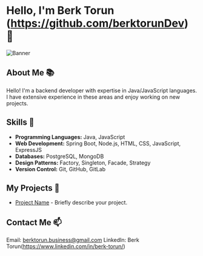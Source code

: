 # Hello, I'm Berk Torun (https://github.com/berktorunDev) 👋

![Banner](https://github.com/berktorunDev/banner.png)

## About Me 📚

Hello! I'm a backend developer with expertise in Java/JavaScript languages. I have extensive experience in these areas and enjoy working on new projects.

## Skills 💪

- **Programming Languages:** Java, JavaScript
- **Web Development:** Spring Boot, Node.js, HTML, CSS, JavaScript, ExpressJS
- **Databases:** PostgreSQL, MongoDB
- **Design Patterns:** Factory, Singleton, Facade, Strategy
- **Version Control:** Git, GitHub, GitLab


## My Projects 🚀

- [Project Name](https://github.com/username/project) - Briefly describe your project.

## Contact Me 📫

Email: berktorun.business@gmail.com
LinkedIn: Berk Torun(https://www.linkedin.com/in/berk-torun/)

